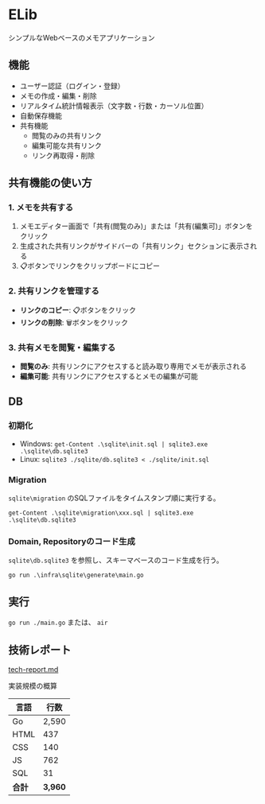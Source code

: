 # ELib

シンプルなWebベースのメモアプリケーション

## 機能

- ユーザー認証（ログイン・登録）
- メモの作成・編集・削除
- リアルタイム統計情報表示（文字数・行数・カーソル位置）
- 自動保存機能
- 共有機能
  - 閲覧のみの共有リンク
  - 編集可能な共有リンク
  - リンク再取得・削除

## 共有機能の使い方

### 1. メモを共有する

1. メモエディター画面で「共有(閲覧のみ)」または「共有(編集可)」ボタンをクリック
2. 生成された共有リンクがサイドバーの「共有リンク」セクションに表示される
3. 📋ボタンでリンクをクリップボードにコピー

### 2. 共有リンクを管理する

- **リンクのコピー**: 📋ボタンをクリック
- **リンクの削除**: 🗑️ボタンをクリック

### 3. 共有メモを閲覧・編集する

- **閲覧のみ**: 共有リンクにアクセスすると読み取り専用でメモが表示される
- **編集可能**: 共有リンクにアクセスするとメモの編集が可能

## DB

### 初期化

- Windows: `get-Content .\sqlite\init.sql | sqlite3.exe .\sqlite\db.sqlite3`
- Linux: `sqlite3 ./sqlite/db.sqlite3 < ./sqlite/init.sql`

### Migration

`sqlite\migration` のSQLファイルをタイムスタンプ順に実行する。

`get-Content .\sqlite\migration\xxx.sql | sqlite3.exe .\sqlite\db.sqlite3`

### Domain, Repositoryのコード生成

`sqlite\db.sqlite3` を参照し、スキーマベースのコード生成を行う。

`go run .\infra\sqlite\generate\main.go`

## 実行

`go run ./main.go` または、 `air`

## 技術レポート

[tech-report.md](tech-report.md)

実装規模の概算

| 言語     | 行数      |
| -------- | --------- |
| Go       | 2,590     |
| HTML     | 437       |
| CSS      | 140       |
| JS       | 762       |
| SQL      | 31        |
| **合計** | **3,960** |
